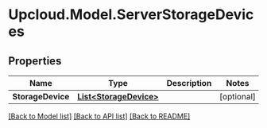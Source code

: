 # Upcloud.Model.ServerStorageDevices
## Properties

Name | Type | Description | Notes
------------ | ------------- | ------------- | -------------
**StorageDevice** | [**List&lt;StorageDevice&gt;**](StorageDevice.md) |  | [optional] 

[[Back to Model list]](../README.md#documentation-for-models) [[Back to API list]](../README.md#documentation-for-api-endpoints) [[Back to README]](../README.md)

